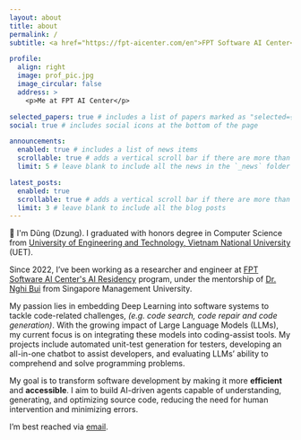 ```yaml
---
layout: about
title: about
permalink: /
subtitle: <a href="https://fpt-aicenter.com/en">FPT Software AI Center</a>.

profile:
  align: right
  image: prof_pic.jpg
  image_circular: false
  address: >
    <p>Me at FPT AI Center</p>

selected_papers: true # includes a list of papers marked as "selected={true}"
social: true # includes social icons at the bottom of the page

announcements:
  enabled: true # includes a list of news items
  scrollable: true # adds a vertical scroll bar if there are more than 3 news items
  limit: 5 # leave blank to include all the news in the `_news` folder

latest_posts:
  enabled: true
  scrollable: true # adds a vertical scroll bar if there are more than 3 new posts items
  limit: 3 # leave blank to include all the blog posts
---
```


:wave: I'm Dũng (Dzung). I graduated with honors degree in Computer Science from [University of Engineering and Technology, Vietnam National University](https://uet.vnu.edu.vn/en) (UET).

Since 2022, I’ve been working as a researcher and engineer at [FPT Software AI Center's AI Residency](https://www.fpt-aicenter.com/ai-residency/) program, under the mentorship of [Dr. Nghi Bui](https://bdqnghi.github.io/) from Singapore Management University.

My passion lies in embedding Deep Learning into software systems to tackle code-related challenges, _(e.g. code search, code repair and code generation)_. With the growing impact of Large Language Models (LLMs), my current focus is on integrating these models into coding-assist tools. My projects include automated unit-test generation for testers, developing an all-in-one chatbot to assist developers, and evaluating LLMs’ ability to comprehend and solve programming problems.

My goal is to transform software development by making it more **efficient** and **accessible**. I aim to build AI-driven agents capable of understanding, generating, and optimizing source code, reducing the need for human intervention and minimizing errors.

I’m best reached via [email](mailto:dungnm.workspace@gmail.com).

